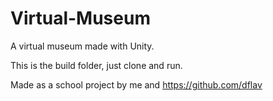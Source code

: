 # Virtual-Museum

A virtual museum made with Unity.

This is the build folder, just clone and run.

Made as a school project by me and https://github.com/dflav
